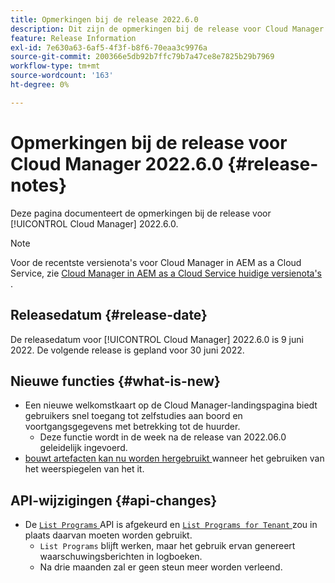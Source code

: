 ```yaml
---
title: Opmerkingen bij de release 2022.6.0
description: Dit zijn de opmerkingen bij de release voor Cloud Manager 2022.6.0.
feature: Release Information
exl-id: 7e630a63-6af5-4f3f-b8f6-70eaa3c9976a
source-git-commit: 200366e5db92b7ffc79b7a47ce8e7825b29b7969
workflow-type: tm+mt
source-wordcount: '163'
ht-degree: 0%

---
```


# Opmerkingen bij de release voor Cloud Manager 2022.6.0 {#release-notes}

Deze pagina documenteert de opmerkingen bij de release voor [!UICONTROL Cloud Manager] 2022.6.0.

>[!NOTE]
>
>Voor de recentste versienota&#39;s voor Cloud Manager in AEM as a Cloud Service, zie [ Cloud Manager in AEM as a Cloud Service huidige versienota&#39;s ](https://experienceleague.adobe.com/docs/experience-manager-cloud-service/content/implementing/using-cloud-manager/release-notes-cloud-manager/release-notes-cm-current.html).

## Releasedatum {#release-date}

De releasedatum voor [!UICONTROL Cloud Manager] 2022.6.0 is 9 juni 2022. De volgende release is gepland voor 30 juni 2022.

## Nieuwe functies {#what-is-new}

* Een nieuwe welkomstkaart op de Cloud Manager-landingspagina biedt gebruikers snel toegang tot zelfstudies aan boord en voortgangsgegevens met betrekking tot de huurder.
   * Deze functie wordt in de week na de release van 2022.06.0 geleidelijk ingevoerd.
* [ bouwt artefacten kan nu worden hergebruikt ](/help/getting-started/project-setup.md#build-artifact-reuse) wanneer het gebruiken van het weerspiegelen van het it.

## API-wijzigingen {#api-changes}

* De [`List Programs` ](https://developer.adobe.com/experience-cloud/cloud-manager/reference/api/#operation/getPrograms) API is afgekeurd en [`List Programs for Tenant` ](https://developer.adobe.com/experience-cloud/cloud-manager/reference/api/#operation/getProgramsForTenant) zou in plaats daarvan moeten worden gebruikt.
   * `List Programs` blijft werken, maar het gebruik ervan genereert waarschuwingsberichten in logboeken.
   * Na drie maanden zal er geen steun meer worden verleend.

